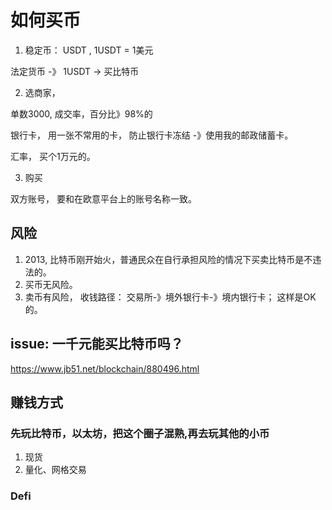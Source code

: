 # 如何买币

1. 稳定币： USDT , 1USDT = 1美元 

法定货币 -》 1USDT -> 买比特币

2. 选商家， 

单数3000, 成交率，百分比》98%的 

银行卡， 用一张不常用的卡， 防止银行卡冻结 -》使用我的邮政储蓄卡。

汇率， 买个1万元的。 

3. 购买

双方账号， 要和在欧意平台上的账号名称一致。 


## 风险 

1. 2013,  比特币刚开始火，普通民众在自行承担风险的情况下买卖比特币是不违法的。
2. 买币无风险。
3. 卖币有风险， 收钱路径： 交易所-》境外银行卡-》境内银行卡； 这样是OK的。 


## issue: 一千元能买比特币吗？

https://www.jb51.net/blockchain/880496.html

## 赚钱方式

### 先玩比特币，以太坊，把这个圈子混熟,再去玩其他的小币 

1. 现货
2. 量化、网格交易

### Defi 

